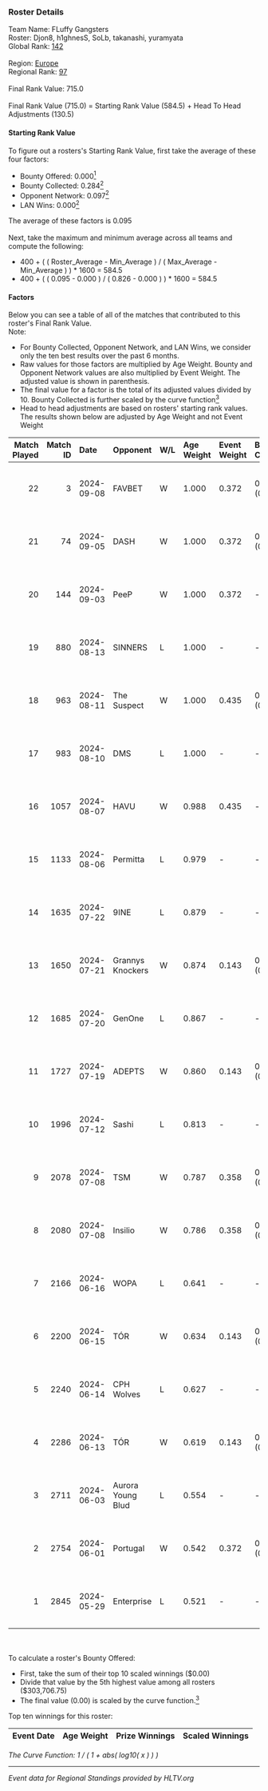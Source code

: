 ### Roster Details<br />
Team Name: FLuffy Gangsters<br />
Roster: Djon8, h1ghnesS, SoLb, takanashi, yuramyata<br />
Global Rank: [142](../standings_global.md)<br />
<br />
Region: [Europe]( ../standings_europe.md)<br />
Regional Rank: [97]( ../standings_europe.md)<br />
<br />
Final Rank Value:  715.0<br />
<br />
Final Rank Value (715.0) = Starting Rank Value (584.5) + Head To Head Adjustments (130.5)<br />

#### Starting Rank Value<br />
To figure out a rosters's Starting Rank Value, first take the average of these four factors:<br />
- Bounty Offered: 0.000[<sup>1</sup>](#table2)
- Bounty Collected: 0.284[<sup>2</sup>](#table1)
- Opponent Network: 0.097[<sup>2</sup>](#table1)
- LAN Wins: 0.000[<sup>2</sup>](#table1)

The average of these factors is 0.095<br />
<br />
Next, take the maximum and minimum average across all teams and compute the following:<br />
- 400 + ( ( Roster_Average - Min_Average ) / ( Max_Average - Min_Average ) ) * 1600 = 584.5
- 400 + ( ( 0.095 - 0.000 ) / ( 0.826 - 0.000 ) ) * 1600 = 584.5


#### Factors<br />
Below you can see a table of all of the matches that contributed to this roster's Final Rank Value.<br />
Note:<br />

- For Bounty Collected, Opponent Network, and LAN Wins, we consider only the ten best results over the past 6 months.
- Raw values for those factors are multiplied by Age Weight. Bounty and Opponent Network values are also multiplied by Event Weight. The adjusted value is shown in parenthesis.
- The final value for a factor is the total of its adjusted values divided by 10. Bounty Collected is further scaled by the curve function[<sup>3</sup>](#curveFunction)
- Head to head adjustments are based on rosters' starting rank values. The results shown below are adjusted by Age Weight and not Event Weight
<span id="table1"></span><br />


| Match Played | Match ID | Date       | Opponent          | W/L | Age Weight | Event Weight | Bounty Collected | Opponent Network | LAN Wins  | H2H Adj. | Roster                                      |
| -: | -: | :- | :- | :- | :- | :- | :- | :- | :- | -: | :- |
|           22 |        3 | 2024-09-08 | FAVBET            | W   | 1.000      | 0.372        | 0.002 (0.001)    | 0.655 (0.244)    | 0 (0.000) |    21.74 | Djon8, h1ghnesS, SoLb, takanashi, yuramyata |
|           21 |       74 | 2024-09-05 | DASH              | W   | 1.000      | 0.372        | 0.000 (0.000)    | 0.179 (0.067)    | 0 (0.000) |    14.50 | Djon8, h1ghnesS, SoLb, takanashi, yuramyata |
|           20 |      144 | 2024-09-03 | PeeP              | W   | 1.000      | 0.372        | -                | 0.038 (0.014)    | 0 (0.000) |     9.45 | Djon8, h1ghnesS, SoLb, takanashi, yuramyata |
|           19 |      880 | 2024-08-13 | SINNERS           | L   | 1.000      | -            | -                | -                | -         |    -3.88 | Djon8, h1ghnesS, SoLb, takanashi, yuramyata |
|           18 |      963 | 2024-08-11 | The Suspect       | W   | 1.000      | 0.435        | 0.006 (0.003)    | 0.263 (0.114)    | 0 (0.000) |    22.19 | Djon8, h1ghnesS, SoLb, takanashi, yuramyata |
|           17 |      983 | 2024-08-10 | DMS               | L   | 1.000      | -            | -                | -                | -         |    -6.79 | Djon8, h1ghnesS, SoLb, takanashi, yuramyata |
|           16 |     1057 | 2024-08-07 | HAVU              | W   | 0.988      | 0.435        | -                | 0.134 (0.057)    | 0 (0.000) |    11.19 | Djon8, h1ghnesS, SoLb, takanashi, yuramyata |
|           15 |     1133 | 2024-08-06 | Permitta          | L   | 0.979      | -            | -                | -                | -         |    -4.57 | Djon8, h1ghnesS, SoLb, takanashi, yuramyata |
|           14 |     1635 | 2024-07-22 | 9INE              | L   | 0.879      | -            | -                | -                | -         |    -4.61 | Djon8, h1ghnesS, SoLb, takanashi, yuramyata |
|           13 |     1650 | 2024-07-21 | Grannys Knockers  | W   | 0.874      | 0.143        | 0.003 (0.000)    | 0.131 (0.016)    | 0 (0.000) |    16.89 | Djon8, h1ghnesS, SoLb, takanashi, yuramyata |
|           12 |     1685 | 2024-07-20 | GenOne            | L   | 0.867      | -            | -                | -                | -         |   -18.69 | Djon8, h1ghnesS, SoLb, takanashi, yuramyata |
|           11 |     1727 | 2024-07-19 | ADEPTS            | W   | 0.860      | 0.143        | 0.002 (0.000)    | -                | 0 (0.000) |    11.90 | Djon8, h1ghnesS, SoLb, takanashi, yuramyata |
|           10 |     1996 | 2024-07-12 | Sashi             | L   | 0.813      | -            | -                | -                | -         |    -1.70 | Djon8, h1ghnesS, SoLb, takanashi, yuramyata |
|            9 |     2078 | 2024-07-08 | TSM               | W   | 0.787      | 0.358        | 0.058 (0.016)    | 0.900 (0.253)    | 0 (0.000) |    22.14 | Djon8, h1ghnesS, SoLb, takanashi, yuramyata |
|            8 |     2080 | 2024-07-08 | Insilio           | W   | 0.786      | 0.358        | 0.023 (0.007)    | 0.654 (0.184)    | 0 (0.000) |    21.36 | Djon8, h1ghnesS, SoLb, takanashi, yuramyata |
|            7 |     2166 | 2024-06-16 | WOPA              | L   | 0.641      | -            | -                | -                | -         |    -9.30 | Djon8, h1ghnesS, SoLb, takanashi, yuramyata |
|            6 |     2200 | 2024-06-15 | TÓR               | W   | 0.634      | 0.143        | 0.018 (0.002)    | 0.076 (0.007)    | 0 (0.000) |    14.96 | Djon8, h1ghnesS, SoLb, takanashi, yuramyata |
|            5 |     2240 | 2024-06-14 | CPH Wolves        | L   | 0.627      | -            | -                | -                | -         |    -5.13 | Djon8, h1ghnesS, SoLb, takanashi, yuramyata |
|            4 |     2286 | 2024-06-13 | TÓR               | W   | 0.619      | 0.143        | 0.018 (0.002)    | -                | -         |    15.03 | Djon8, h1ghnesS, SoLb, takanashi, yuramyata |
|            3 |     2711 | 2024-06-03 | Aurora Young Blud | L   | 0.554      | -            | -                | -                | -         |    -2.60 | Djon8, h1ghnesS, SoLb, takanashi, yuramyata |
|            2 |     2754 | 2024-06-01 | Portugal          | W   | 0.542      | 0.372        | 0.001 (0.000)    | 0.068 (0.014)    | -         |     9.01 | Djon8, h1ghnesS, SoLb, takanashi, yuramyata |
|            1 |     2845 | 2024-05-29 | Enterprise        | L   | 0.521      | -            | -                | -                | -         |    -2.56 | Djon8, h1ghnesS, SoLb, takanashi, yuramyata |

<br />
<span id="table2"></span><br />
To calculate a roster's Bounty Offered:<br />

- First, take the sum of their top 10 scaled winnings ($0.00)
- Divide that value by the 5th highest value among all rosters ($303,706.75)
- The final value (0.00) is scaled by the curve function.[<sup>3</sup>](#curveFunction)

Top ten winnings for this roster:<br />

| Event Date | Age Weight | Prize Winnings | Scaled Winnings |
| :- | -: | :- | :- |


<span id="curveFunction"></span>_The Curve Function: 1 / ( 1 + abs( log10( x ) ) )_<br />

---
_Event data for Regional Standings provided by HLTV.org_<br />
